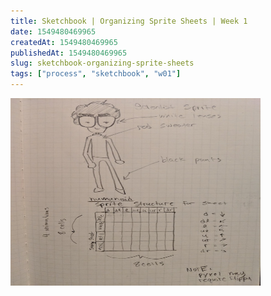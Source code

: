 ```yaml
---
title: Sketchbook | Organizing Sprite Sheets | Week 1
date: 1549480469965
createdAt: 1549480469965
publishedAt: 1549480469965
slug: sketchbook-organizing-sprite-sheets
tags: ["process", "sketchbook", "w01"]
---
```


<img src="./sketch-01.jpg" width="400px" height="300px"/>
